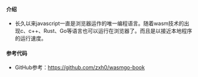 #### 介绍

- 长久以来javascript一直是浏览器运作的唯一编程语言。随着wasm技术的出现c、c++、Rust、Go等语言也可以运行在浏览器了。而且是以接近本地程序的运行速度。

#### 参考代码

- GitHub参考：https://github.com/zxh0/wasmgo-book